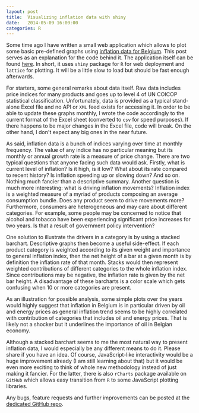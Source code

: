 ```yaml
---
layout: post
title:  Visualizing inflation data with shiny
date:   2014-05-09 16:00:00
categories: R
---
```


Some time ago I have written a small web application which allows to plot some basic pre-defined graphs using [inflation data for Belgium][inflation]. This post serves as an explanation for the code behind it. The application itself can be found [here][my-app]. In short, it uses `shiny` package for `R` for web deployment and `lattice` for plotting. It will be a little slow to load but should be fast enough afterwards.

For starters, some general remarks about data itself. Raw data includes price indices for many products and goes up to level 4 of UN COICOP statistical classification. Unfortunately, data is provided as a typical stand-alone Excel file and no API or `XML` feed exists for accessing it. In order to be able to update these graphs monthly, I wrote the code accordingly to the current format of the Excel sheet (converted to `csv` for speed purposes). If there happens to be major changes in the Excel file, code will break. On the other hand, I don't expect any big ones in the near future.

As said, inflation data is a bunch of indices varying over time at monthly frequency. The value of any indice has no particular meaning but its monthly or annual growth rate is a measure of price change. There are two typical questions that anyone facing such data would ask. Firstly, what is current level of inflation? Is it high, is it low? What about its rate compared to recent history? Is inflation speeding up or slowing down? And so on. Nothing much fancier than a descriptive summary. Another question is much more interesting: what is driving inflation movements? Inflation index is a weighted measure of a myriad of products composing an average consumption bundle. Does any product seem to drive movements more? Furthermore, consumers are heterogeneous and may care about different categories. For example, some people may be concerned to notice that alcohol and tobacco have been experiencing significant price increases for two years. Is that a result of government policy intervention?

One solution to illustrate the drivers in a category is by using a stacked barchart. Descriptive graphs then become a useful side-effect. If each product category is weighted according to its given weight and importance to general inflation index, then the net height of a bar at a given month is by definition the inflation rate of that month. Stacks would then represent weighted contributions of different categories to the whole inflation index. Since contributions may be negative, the inflation rate is given by the net bar height. A disadvantage of these barcharts is a color scale which gets confusing when 10 or more categories are present.

As an illustration for possible analysis, some simple plots over the years would highly suggest that inflation in Belgium is in particular driven by oil and energy prices as general inflation trend seems to be highly correlated with contribution of categories that includes oil and energy prices. That is likely not a shocker but it underlines the importance of oil in Belgian economy.

Although a stacked barchart seems to me the most natural way to present inflation data, I would especially be any different means to do it. Please share if you have an idea. Of course, JavaScript-like interactivity would be a huge improvement already (I am still learning about that) but it would be even more exciting to think of whole new methodology instead of just making it fancier. For the latter, there is also `rCharts` package available on `GitHub` which allows easy transition from `R` to some JavaScript plotting libraries.

Any bugs, feature requests and further improvements can be posted at the [dedicated GitHub repo][github].

[my-app]: https://rytis.shinyapps.io/inflation
[inflation]: http://statbel.fgov.be/fr/statistiques/chiffres/economie/prix_consommation/
[github]: https://github.com/rbagd/inflation
